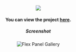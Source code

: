 <div align="center">
<br />
  
![](https://capsule-render.vercel.app/api?type=transparent&fontColor=539bf5&height=30&section=header&text=Flex%20Panel%20Gallery&&fontAlignY=50&fontSize=31&animation=fadeIn)
  
#### You can view the project [here](https://isbendiyarovanezrin.github.io/FlexPanelGallery "Click me!✨").

##### Screenshot

![Flex Panel Gallery](https://i.postimg.cc/ZKWBgrwD/fp.png)

<div>

